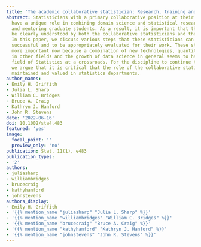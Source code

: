 ```yaml
---
title: 'The academic collaborative statistician: Research, training and evaluation'
abstract: Statisticians with a primary collaborative position at their academic institution
  have a unique role in combining domain science and statistical research and training
  and mentoring graduate students. As a result, it is important that their responsibilities
  be clearly understood by both the collaborative statisticians and their departments.
  In this paper, we discuss various steps that these statisticians can take to be
  successful and to be appropriately evaluated for their work. These steps are even
  more important now because a combination of new technologies, quantitative experts
  in other fields and the growth of data science in general seems to have put the
  field of Statistics at a crossroads. For the discipline to continue to flourish,
  we argue that it is critical that the role of the collaborative statistician be
  maintained and valued in statistics departments.
author_names:
- Emily H. Griffith
- Julia L. Sharp
- William C. Bridges
- Bruce A. Craig
- Kathryn J. Hanford
- John R. Stevens
date: '2022-06-16'
doi: 10.1002/sta4.483
featured: 'yes'
image:
  focal_point: ''
  preview_only: 'no'
publication: Stat, 11(1), e483
publication_types:
- '2'
authors:
- juliasharp
- williambridges
- brucecraig
- kathyhanford
- johnstevens
authors_display:
- Emily H. Griffith
- '{{% mention_name "juliasharp" "Julia L. Sharp" %}}'
- '{{% mention_name "williambridges" "William C. Bridges" %}}'
- '{{% mention_name "brucecraig" "Bruce A. Craig" %}}'
- '{{% mention_name "kathyhanford" "Kathryn J. Hanford" %}}'
- '{{% mention_name "johnstevens" "John R. Stevens" %}}'
---
```

